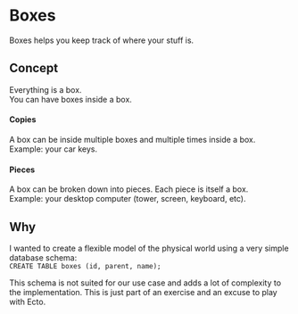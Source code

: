 # Boxes
Boxes helps you keep track of where your stuff is.

## Concept
Everything is a box.  
You can have boxes inside a box.

#### Copies
A box can be inside multiple boxes and multiple times inside a box.  
Example: your car keys.

#### Pieces
A box can be broken down into pieces. Each piece is itself a box.  
Example: your desktop computer (tower, screen, keyboard, etc).

## Why
I wanted to create a flexible model of the physical world using a very simple
database schema:  
`CREATE TABLE boxes (id, parent, name);`

This schema is not suited for our use case and adds a lot of complexity to the implementation.
This is just part of an exercise and an excuse to play with Ecto.
